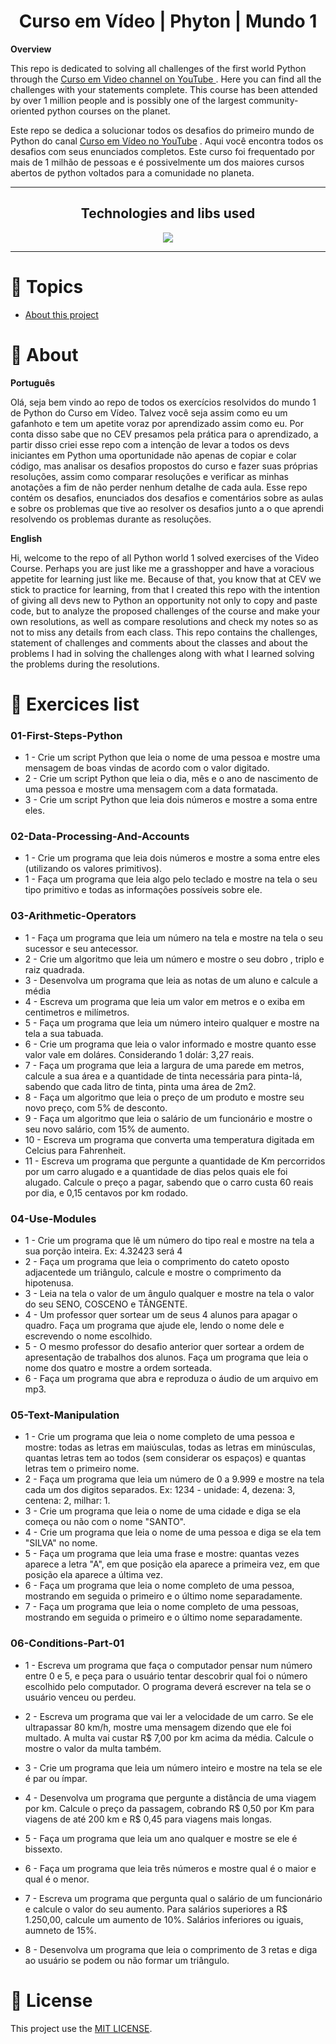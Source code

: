 <h1 align="center"> Curso em Vídeo | Phyton | Mundo 1</h1>

**Overview**


<p> This repo is dedicated to solving all challenges of the first world Python through the <a href="http://youtube.com/cursoemvideo"> Curso em Video channel on YouTube </a>. Here you can find all the challenges with your statements complete. This course has been attended by over 1 million people and is possibly one of the largest community-oriented python courses on the planet.</p>

<p>Este repo se dedica a solucionar todos os desafios do primeiro mundo de Python do canal <a href="http://youtube.com/cursoemvideo"> Curso em Vídeo no YouTube</a> . Aqui você encontra todos os desafios com seus enunciados completos. Este curso foi frequentado por mais de 1 milhão de pessoas e é possivelmente um dos maiores cursos abertos de python voltados para a comunidade no planeta.</p>

---

<h2 align="center">Technologies and libs used </h2>
<p align="center">
  <a href="https://www.python.org/about/">
      <img src="https://img.shields.io/badge/Python-3.9.7-purple">
  </a>
</p>
  
---
# :pushpin: Topics

* <a href="#about"> About this project</a>

# :rocket: About
**Português**
 <p>Olá, seja bem vindo ao repo de todos os exercícios resolvidos do mundo 1 de Python do Curso em Vídeo. Talvez você seja assim como eu um gafanhoto e tem um apetite voraz por aprendizado assim como eu. Por conta disso sabe que no CEV presamos pela prática para o aprendizado, a partir disso criei esse repo com a intenção de levar a todos os devs iniciantes em Python uma oportunidade não apenas de copiar e colar código, mas analisar os desafios propostos do curso e fazer suas próprias resoluções, assim como comparar resoluções e verificar as minhas anotações a fim de não perder nenhum detalhe de cada aula. 
Esse repo contém os desafios, enunciados dos desafios e comentários sobre as aulas e sobre os problemas que tive ao resolver os desafios junto a o que aprendi resolvendo os problemas durante as resoluções.</p>

**English**
<p> Hi, welcome to the repo of all Python world 1 solved exercises of the Video Course. Perhaps you are just like me a grasshopper and have a voracious appetite for learning just like me. Because of that, you know that at CEV we stick to practice for learning, from that I created this repo with the intention of giving all devs new to Python an opportunity not only to copy and paste code, but to analyze the proposed challenges of the course and make your own resolutions, as well as compare resolutions and check my notes so as not to miss any details from each class. This repo contains the challenges, statement of challenges and comments about the classes and about the problems I had in solving the challenges along with what I learned solving the problems during the resolutions. </p>


# :memo: Exercices list

### 01-First-Steps-Python

* 1 - Crie um script Python que leia o nome de uma pessoa e mostre uma mensagem de boas vindas de acordo com o valor digitado.
* 2 - Crie um script Python que leia o dia, mês e o ano de nascimento de uma pessoa e mostre uma mensagem com a data formatada.
* 3 - Crie um script Python que leia dois números e mostre a soma entre eles.

### 02-Data-Processing-And-Accounts

* 1 - Crie um programa que leia dois números e mostre a soma entre eles (utilizando os valores primitivos).
* 1 - Faça um programa que leia algo pelo teclado e mostre na tela o seu tipo primitivo e todas as informações possíveis sobre ele.

### 03-Arithmetic-Operators
* 1 - Faça um programa que leia um número na tela e mostre na tela o seu sucessor e seu antecessor.
* 2 - Crie um algoritmo que leia um número e mostre o seu dobro , triplo e raiz quadrada.
* 3 - Desenvolva um programa que leia as notas de um aluno e calcule a média
* 4 - Escreva um programa que leia um valor em metros e o exiba em centimetros e milímetros.
* 5 - Faça um programa que leia um número inteiro qualquer e mostre na tela a sua tabuada.
* 6 - Crie um programa que leia o valor informado e mostre quanto esse valor vale em doláres. Considerando 1 dolár: 3,27 reais.
* 7 - Faça um programa que leia a largura de uma parede em metros, calcule a sua área e a quantidade de tinta necessária para pinta-lá, sabendo que cada litro de tinta, pinta uma área de 2m2.
* 8 - Faça um algoritmo que leia o preço de um produto e mostre seu novo preço, com 5% de desconto.
* 9 - Faça um algoritmo que leia o salário de um funcionário e mostre o seu novo salário, com 15% de aumento.
* 10 - Escreva um programa que converta uma temperatura digitada em Celcius para Fahrenheit.
* 11 - Escreva um programa que pergunte a quantidade de Km percorridos por um carro alugado e a quantidade de dias pelos quais ele foi alugado. Calcule o preço a pagar, sabendo que o carro custa 60 reais por dia, e 0,15 centavos por km rodado.

### 04-Use-Modules

* 1 - Crie um programa que lê um número do tipo real e mostre na tela a sua porção inteira. Ex: 4.32423 será 4
* 2 - Faça um programa que leia o comprimento do cateto oposto adjacentede um triângulo, calcule e mostre o comprimento da hipotenusa.
* 3 - Leia na tela o valor de um ângulo qualquer e mostre na tela o valor do seu SENO, COSCENO e TÂNGENTE.
* 4 - Um professor quer sortear um de seus 4 alunos para apagar o quadro. Faça um programa que ajude ele, lendo o nome dele e escrevendo o nome escolhido.
* 5 - O mesmo professor do desafio anterior quer sortear a ordem de apresentação de trabalhos dos alunos. Faça um programa que leia o nome dos quatro e mostre a ordem sorteada.
* 6 - Faça um programa que abra e reproduza o áudio de um arquivo em mp3.

### 05-Text-Manipulation

* 1 - Crie um programa que leia o nome completo de uma pessoa e mostre: todas as letras em maiúsculas, todas as letras em minúsculas, quantas letras tem ao todos (sem considerar os espaços) e quantas letras tem o primeiro nome.
* 2 - Faça um programa que leia um número de 0 a 9.999 e mostre na tela cada um dos digitos separados. Ex: 1234 - unidade: 4, dezena: 3, centena: 2, milhar: 1.
* 3 - Crie um programa que leia o nome de uma cidade e diga se ela começa ou não com o nome "SANTO".
* 4 - Crie um programa que leia o nome de uma pessoa e diga se ela tem "SILVA" no nome.
* 5 - Faça um programa que leia uma frase e mostre: quantas vezes aparece a letra "A", em que posição ela aparece a primeira vez, em que posição ela aparece a última vez.
* 6 - Faça um programa que leia o nome completo de uma pessoa, mostrando em seguida o primeiro e o último nome separadamente.
* 7 - Faça um programa que leia o nome completo de uma pessoas, mostrando em seguida o primeiro e o último nome separadamente.


### 06-Conditions-Part-01

* 1 - Escreva um programa que faça o computador pensar num número entre 0 e 5, e peça para o usuário tentar descobrir qual foi o número escolhido pelo computador. O programa deverá escrever na tela se o usuário venceu ou perdeu.

* 2 - Escreva um programa que vai ler a velocidade de um carro. Se ele ultrapassar 80 km/h, mostre uma mensagem dizendo que ele foi multado. A multa vai custar R$ 7,00 por km acima da média. Calcule o mostre o valor da multa também.

* 3 - Crie um programa que leia um número inteiro e mostre na tela se ele é par ou ímpar.

* 4 - Desenvolva um programa que pergunte a distância de uma viagem por km. Calcule o preço da passagem, cobrando R$ 0,50 por Km para viagens de até 200 km e R$ 0,45 para viagens mais longas.

* 5 - Faça um programa que leia um ano qualquer e mostre se ele é bissexto. 

* 6 - Faça um programa que leia três números e mostre qual é o maior e qual é o menor.

* 7 - Escreva um programa que pergunta qual o salário de um funcionário e calcule o valor do seu aumento. Para salários superiores a R$ 1.250,00, calcule um aumento de 10%. Salários inferiores ou iguais, aumneto de 15%.

* 8 - Desenvolva um programa que leia o comprimento de 3 retas e diga ao usuário se podem ou não formar um triângulo.


# :closed_book: License
This project use the [MIT LICENSE](https://opensource.org/licenses/MIT).
